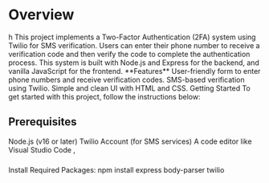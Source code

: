 <h1>Overview</h1>h
This project implements a Two-Factor Authentication (2FA) system using Twilio for SMS verification. Users can enter their phone number to receive a verification code and then verify the code to complete the authentication process. This system is built with Node.js and Express for the backend, and vanilla JavaScript for the frontend.
**Features**
User-friendly form to enter phone numbers and receive verification codes.
SMS-based verification using Twilio.
Simple and clean UI with HTML and CSS.
Getting Started
To get started with this project, follow the instructions below:

<h2>Prerequisites</h2>
Node.js (v16 or later)
Twilio Account (for SMS services)
A code editor like Visual Studio Code
,<h3></h3>Install Required Packages:</h3>
npm install express body-parser twilio
